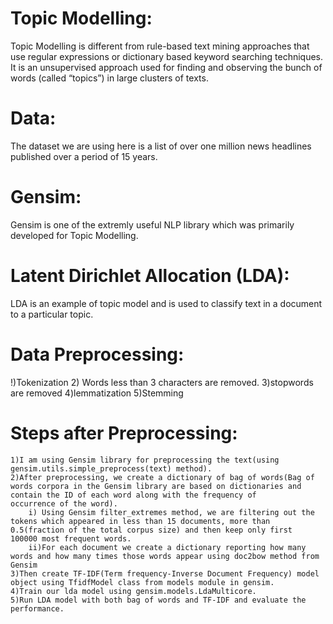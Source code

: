 # Topic Modelling:

Topic Modelling is different from rule-based text mining approaches that use regular expressions or dictionary based keyword searching techniques. It is an unsupervised approach used for finding and observing the bunch of words (called “topics”) in large clusters of texts.

# Data:

The dataset we are using here is a list of over one million news headlines published over a period of 15 years.

# Gensim:

Gensim is one of the extremly useful NLP library which was primarily developed for Topic Modelling.

#  Latent Dirichlet Allocation (LDA):

LDA is an example of topic model and is used to classify text in a document to a particular topic.

# Data Preprocessing:

!)Tokenization
2) Words less than 3 characters are removed.
3)stopwords are removed
4)lemmatization
5)Stemming

# Steps after Preprocessing:

	1)I am using Gensim library for preprocessing the text(using gensim.utils.simple_preprocess(text) method).
	2)After preprocessing, we create a dictionary of bag of words(Bag of words corpora in the Gensim library are based on dictionaries and contain the ID of each word along with the frequency of 		occurrence of the word).
		i) Using Gensim filter_extremes method, we are filtering out the tokens which appeared in less than 15 documents, more than 0.5(fraction of the total corpus size) and then keep only first 			100000 most frequent words.
		ii)For each document we create a dictionary reporting how many words and how many times those words appear using doc2bow method from Gensim
	3)Then create TF-IDF(Term frequency-Inverse Document Frequency) model object using TfidfModel class from models module in gensim.
	4)Train our lda model using gensim.models.LdaMulticore.
	5)Run LDA model with both bag of words and TF-IDF and evaluate the performance.











